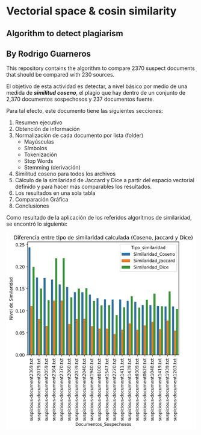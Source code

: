 # Vectorial space & cosin similarity
## Algorithm to detect plagiarism
## By Rodrigo Guarneros

This repository contains the algorithm to compare 2370 suspect documents that should be compared with 230 sources.

El objetivo de esta actividad es detectar,  a nivel básico por medio de una medida de ***similitud coseno***, el plagio que hay dentro de un conjunto de 2,370 documentos sospechosos y 237 documentos fuente.

Para tal efecto, este documento tiene las siguientes secciones:

1. Resumen ejecutivo
2. Obtención de información
3. Normalización de cada documento por lista (folder)
    * Mayúsculas
    * Símbolos
    * Tokenización
    * Stop Words
    * Stemming (derivación)
4. Similitud coseno para todos los archivos
5. Cálculo de la similaridad de Jaccard y Dice a partir del espacio vectorial definido y para hacer más comparables los resultados.
6. Los resultados en una sola tabla
7. Comparación Gráfica
8. Conclusiones

Como resultado de la aplicación de los referidos algorítmos de similaridad, se encontró lo siguiente: 

![Resultados](https://github.com/RodGuarneros/vectorial_space_cosin_similarity_plagiarism/blob/main/Comparativo.png)
